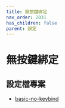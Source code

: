 ```yaml
---
title: 無按鍵綁定
nav_order: 2031
has_children: false
parent: 設定
---
```



# 無按鍵綁定


## 設定檔專案

* [basic-no-keybind](https://github.com/samwhelp/note-about-openbox/tree/gh-pages/_demo/config/openbox-config/basic-no-keybind)
